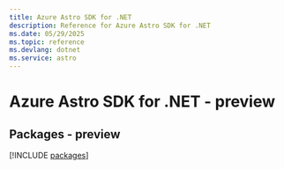 ```yaml
---
title: Azure Astro SDK for .NET
description: Reference for Azure Astro SDK for .NET
ms.date: 05/29/2025
ms.topic: reference
ms.devlang: dotnet
ms.service: astro
---
```

# Azure Astro SDK for .NET - preview
## Packages - preview
[!INCLUDE [packages](astro-index.md)]